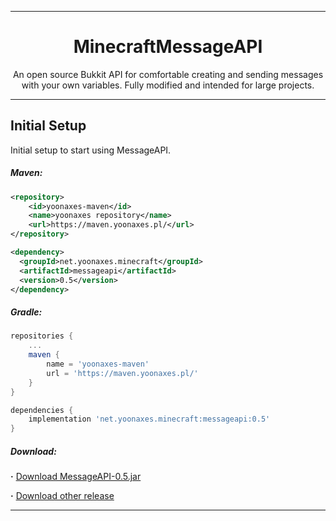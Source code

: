 <div align=center>

<hr />

# MinecraftMessageAPI
An open source Bukkit API for comfortable creating and sending messages with your own variables. Fully modified and intended for large projects.

<hr />

</div>

## Initial Setup
Initial setup to start using MessageAPI.

##### Maven:
```xml
<repository>
    <id>yoonaxes-maven</id>
    <name>yoonaxes repository</name>
    <url>https://maven.yoonaxes.pl/</url>
</repository>

<dependency>
  <groupId>net.yoonaxes.minecraft</groupId>
  <artifactId>messageapi</artifactId>
  <version>0.5</version>
</dependency>
```

##### Gradle:
```groovy
repositories {
    ...
    maven {
        name = 'yoonaxes-maven'
        url = 'https://maven.yoonaxes.pl/'
    }
}

dependencies {
    implementation 'net.yoonaxes.minecraft:messageapi:0.5'
}
```

##### Download:
**·** [Download MessageAPI-0.5.jar](https://github.com/yoonaxes/MinecraftMessageAPI/releases/download/0.5/MessageAPI-0.5.jar)

**·** [Download other release](https://github.com/yoonaxes/MinecraftMessageAPI/releases/)

<hr />